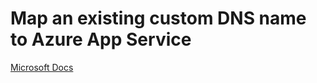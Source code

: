 # Map an existing custom DNS name to Azure App Service

[Microsoft Docs](https://docs.microsoft.com/en-us/azure/app-service/app-service-web-tutorial-custom-domain)

